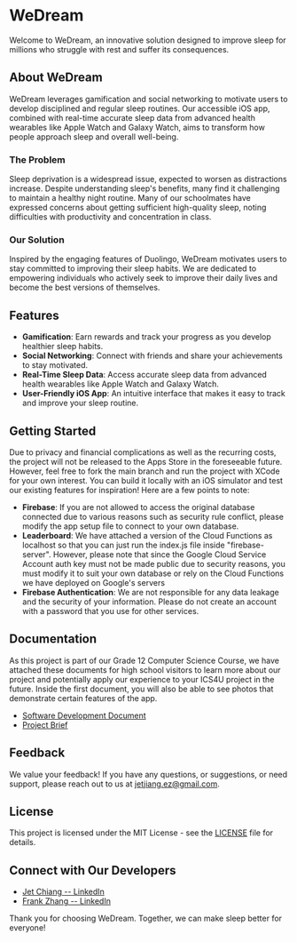 # WeDream

Welcome to WeDream, an innovative solution designed to improve sleep for millions who struggle with rest and suffer its consequences.

## About WeDream

WeDream leverages gamification and social networking to motivate users to develop disciplined and regular sleep routines. Our accessible iOS app, combined with real-time accurate sleep data from advanced health wearables like Apple Watch and Galaxy Watch, aims to transform how people approach sleep and overall well-being.

### The Problem

Sleep deprivation is a widespread issue, expected to worsen as distractions increase. Despite understanding sleep's benefits, many find it challenging to maintain a healthy night routine. Many of our schoolmates have expressed concerns about getting sufficient high-quality sleep, noting difficulties with productivity and concentration in class.

### Our Solution

Inspired by the engaging features of Duolingo, WeDream motivates users to stay committed to improving their sleep habits. We are dedicated to empowering individuals who actively seek to improve their daily lives and become the best versions of themselves.

## Features

- **Gamification**: Earn rewards and track your progress as you develop healthier sleep habits.
- **Social Networking**: Connect with friends and share your achievements to stay motivated.
- **Real-Time Sleep Data**: Access accurate sleep data from advanced health wearables like Apple Watch and Galaxy Watch.
- **User-Friendly iOS App**: An intuitive interface that makes it easy to track and improve your sleep routine.

## Getting Started

Due to privacy and financial complications as well as the recurring costs, the project will not be released to the Apps Store in the foreseeable future. However, feel free to fork the main branch and run the project with XCode for your own interest. You can build it locally with an iOS simulator and test our existing features for inspiration! Here are a few points to note:

- **Firebase**: If you are not allowed to access the original database connected due to various reasons such as security rule conflict, please modify the app setup file to connect to your own database.
- **Leaderboard**: We have attached a version of the Cloud Functions as localhost so that you can just run the index.js file inside "firebase-server". However, please note that since the Google Cloud Service Account auth key must not be made public due to security reasons, you must modify it to suit your own database or rely on the Cloud Functions we have deployed on Google's servers
- **Firebase Authentication**: We are not responsible for any data leakage and the security of your information. Please do not create an account with a password that you use for other services.

## Documentation
As this project is part of our Grade 12 Computer Science Course, we have attached these documents for high school visitors to learn more about our project and potentially apply our experience to your ICS4U project in the future. Inside the first document, you will also be able to see photos that demonstrate certain features of the app.
- [Software Development Document](#)
- [Project Brief](https://docs.google.com/presentation/d/1dN--nkRTe8h0pQwFc30J1iINycjwKJt6_zqvY2jmzoU/edit?usp=sharing)

## Feedback

We value your feedback! If you have any questions, or suggestions, or need support, please reach out to us at [jetjiang.ez@gmail.com](mailto:jetjiang.ez@gmail.com).

## License

This project is licensed under the MIT License - see the [LICENSE](LICENSE) file for details.

## Connect with Our Developers

- [Jet Chiang -- LinkedIn](https://www.linkedin.com/in/jet-chiang/)
- [Frank Zhang -- LinkedIn](https://www.linkedin.com/in/yifan-zhang-1a6b57269/)

Thank you for choosing WeDream. Together, we can make sleep better for everyone!
